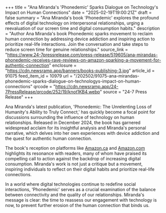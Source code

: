 +++
title = "Ana Miranda's 'Phonedemic' Sparks Dialogue on Technology's Impact on Human Connections"
date = "2025-02-19T19:00:21Z"
draft = false
summary = "Ana Miranda's book 'Phonedemic' explores the profound effects of digital technology on interpersonal relationships, urging a reevaluation of our screen time and digital consumption habits."
description = "Author Ana Miranda's book Phonedemic sparks movement to reclaim human connection by addressing device addiction and inspiring action to prioritize real-life interactions. Join the conversation and take steps to reduce screen time for genuine relationships."
source_link = "https://www.24-7pressrelease.com/press-release/519605/ana-mirandas-phonedemic-receives-rave-reviews-on-amazon-sparking-a-movement-for-authentic-connection"
enclosure = "https://cdn.newsramp.app/banners/books-publishing-3.jpg"
article_id = 91075
feed_item_id = 10979
url = "/202502/91075-ana-mirandas-phonedemic-sparks-dialogue-on-technologys-impact-on-human-connections"
qrcode = "https://cdn.newsramp.app/24-7PressRelease/qrcode/252/19/knot1KB4.webp"
source = "24-7 Press Release"
+++

<p>Ana Miranda's latest publication, 'Phonedemic: The Unrelenting Loss of Humanity's Ability to Truly Connect,' has quickly become a focal point for discussions surrounding the influence of technology on human relationships. Released in December 2024, the book has garnered widespread acclaim for its insightful analysis and Miranda's personal narrative, which delves into her own experiences with device addiction and the quest for authentic human connection.</p><p>The book's reception on platforms like <a href='https://www.amazon.ca/phonedemic-unrelenting-humanitys-ability-connect/dp/0968631266/ref=mp_s_a_1_1?crid=3VPS7DNX5R9M5&dib=eyJ2IjoiMSJ9.AvPsh9H49mVGXe4FSW1cbw.EMXDyF_Dj5PyT3m3SaeOdmUCSOFYBPl1X3rbmP0R964&dib_tag=se&keywords=phonedemic+book&qid=1734499322&sprefix=phonedemic+book%2Caps%2C152&sr=8-1' rel='nofollow' target='_blank'>Amazon.ca</a> and <a href='https://www.amazon.com/phonedemic-unrelenting-humanitys-ability-connect/dp/0968631266/ref=sr_1_1?crid=4A39W62EQ48J&dib=eyJ2IjoiMSJ9.AvPsh9H49mVGXe4FSW1cbw.-qNaIB8TSiChhSgLwJeqicIOz3TVVjJvrwcp25ty__M&dib_tag=se&keywords=phonedemic&qid=1734500433&sprefix=phonedemic%2Caps%2C195&sr=8-1' rel='nofollow' target='_blank'>Amazon.com</a> highlights its resonance with readers, many of whom have praised its compelling call to action against the backdrop of increasing digital consumption. Miranda's work is not just a critique but a movement, inspiring individuals to reflect on their digital habits and prioritize real-life connections.</p><p>In a world where digital technologies continue to redefine social interactions, 'Phonedemic' serves as a crucial examination of the balance between connectivity and the quality of our relationships. Miranda's message is clear: the time to reassess our engagement with technology is now, to prevent further erosion of the human connection that binds us.</p>